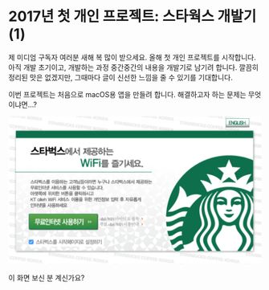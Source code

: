 # 2017년 첫 개인 프로젝트: 스타웍스 개발기 (1)

제 미디엄 구독자 여러분 새해 복 많이 받으세요. 올해 첫 개인 프로젝트를 시작합니다. 아직 개발 초기이고, 개발하는 과정 중간중간의 내용을 개발기로 남기려 합니다. 깔끔히 정리된 맛은 없겠지만, 그때마다 글이 신선한 느낌을 줄 수 있기를 기대합니다.

이번 프로젝트는 처음으로 macOS용 앱을 만들려 합니다. 해결하고자 하는 문제는 무엇이냐면...?

![](starworks/starbucks-captive-01.png)

이 화면 보신 분 계신가요?
